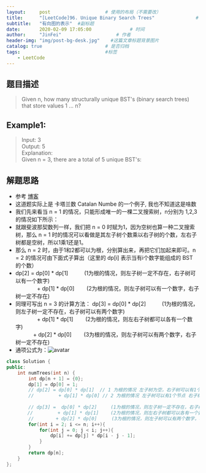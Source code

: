 ```yaml
---
layout:     post                    # 使用的布局（不需要改） 
title:      "[LeetCode]96. Unique Binary Search Trees"               # 标题  
subtitle:   "有向图的表示"  #副标题 
date:       2020-02-09 17:05:00              # 时间 
author:     "JinFei"                    # 作者 
header-img: "img/post-bg-desk.jpg"    #这篇文章标题背景图片 
catalog: true                       # 是否归档 
tags:                               #标签     
    - LeetCode 
---
```


## 题目描述
> Given n, how many structurally unique BST's (binary search trees) that store values 1 ... n? <br>

## Example1:
 
> Input: 3 <br>
Output: 5 <br>
Explanation: <br>
Given n = 3, there are a total of 5 unique BST's:  <br>


    
## 解题思路

- 参考 [博客](https://www.cnblogs.com/grandyang/p/4299608.html)
- 这道题实际上是 卡塔兰数 Catalan Numbe 的一个例子, 我也不知道这是啥数
- 我们先来看当 n = 1 的情况，只能形成唯一的一棵二叉搜索树，n分别为 1,2,3 的情况如下所示：
- 就跟斐波那契数列一样，我们把 n = 0 时赋为1，因为空树也算一种二叉搜索树，那么 n = 1 时的情况可以看做是其左子树个数乘以右子树的个数，左右子树都是空树，所以1乘1还是1。
- 那么 n = 2 时，由于1和2都可以为根，分别算出来，再把它们加起来即可。n = 2 的情况可由下面式子算出（这里的 dp[i] 表示当有i个数字能组成的 BST 的个数）
- dp[2] =  dp[0] * dp[1]　　　(1为根的情况，则左子树一定不存在，右子树可以有一个数字) <br>
　　　　+ dp[1] * dp[0]　　  (2为根的情况，则左子树可以有一个数字，右子树一定不存在) <br>
- 同理可写出 n = 3 的计算方法：
dp[3] =  dp[0] * dp[2]　　　(1为根的情况，则左子树一定不存在，右子树可以有两个数字) <br>
　　　　+ dp[1] * dp[1]　　  (2为根的情况，则左右子树都可以各有一个数字) <br>
 　　　  + dp[2] * dp[0]　　  (3为根的情况，则左子树可以有两个数字，右子树一定不存在) <br>
- 通项公式为：![avatar](https://upload.wikimedia.org/math/6/2/1/6217b3c99a3243afcd5d8dbd58186822.png)

```C++
class Solution {
public:
    int numTrees(int n) {
        int dp[n + 1] = {0};
        dp[1] = dp[0] = 1;
        // dp[2] = dp[0] * dp[1]  // 1 为根的情况 左子树为空，右子树可以有1个节点
        //         + dp[1] * dp[0] // 2 为根的情况 左子树可以有1个节点 右子树为空
        
        // dp[3] =  dp[0] * dp[2]　　　(1为根的情况，则左子树一定不存在，右子树可以有两个数字)
　　　　 //         + dp[1] * dp[1]　　 (2为根的情况，则左右子树都可以各有一个数字)
 　　　  //        + dp[2] * dp[0]　　  (3为根的情况，则左子树可以有两个数字，右子树一定不存在)
        for(int i = 2; i <= n; i++){
            for(int j = 0; j < i; j++){
                dp[i] += dp[j] * dp[i - j - 1];
            }
        }
        return dp[n];
    }
};
```

